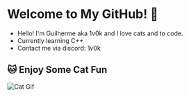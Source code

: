 # Welcome to My GitHub! 👋
- Hello! I'm Guilherme aka 1v0k and I love cats and to code.
- Currently learning C++
- Contact me via discord: 1v0k

## 🐱 Enjoy Some Cat Fun
![Cat Gif](https://media.giphy.com/media/JIX9t2j0ZTN9S/giphy.gif)
